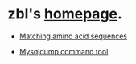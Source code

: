 # zbl's [homepage](https://zbl749.github.io).

- [Matching amino acid sequences](https://zbl749.github.io/match.html)

- [Mysqldump command tool](https://zbl749.github.io/mysqldump.html)
